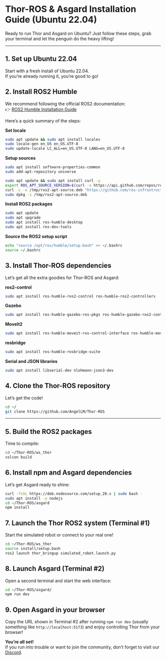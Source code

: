 # Thor-ROS & Asgard Installation Guide (Ubuntu 22.04)

Ready to run Thor and Asgard on Ubuntu?
Just follow these steps, grab your terminal and let the penguin do the heavy lifting!

---

## 1. Set up Ubuntu 22.04

Start with a fresh install of Ubuntu 22.04.  
If you’re already running it, you’re good to go!


## 2. Install ROS2 Humble

We recommend following the official ROS2 documentation:  
👉 [ROS2 Humble Installation Guide](https://docs.ros.org/en/humble/Installation/Ubuntu-Install-Debs.html)

Here’s a quick summary of the steps:

**Set locale**
```bash
sudo apt update && sudo apt install locales
sudo locale-gen en_US en_US.UTF-8
sudo update-locale LC_ALL=en_US.UTF-8 LANG=en_US.UTF-8
```

**Setup sources**
```bash
sudo apt install software-properties-common
sudo add-apt-repository universe

sudo apt update && sudo apt install curl -y
export ROS_APT_SOURCE_VERSION=$(curl -s https://api.github.com/repos/ros-infrastructure/ros-apt-source/releases/latest | grep -F "tag_name" | awk -F\" '{print $4}')
curl -L -o /tmp/ros2-apt-source.deb "https://github.com/ros-infrastructure/ros-apt-source/releases/download/${ROS_APT_SOURCE_VERSION}/ros2-apt-source_${ROS_APT_SOURCE_VERSION}.$(. /etc/os-release && echo ${UBUNTU_CODENAME:-${VERSION_CODENAME}})_all.deb"
sudo dpkg -i /tmp/ros2-apt-source.deb
```

**Install ROS2 packages**
```bash
sudo apt update
sudo apt upgrade
sudo apt install ros-humble-desktop
sudo apt install ros-dev-tools
```

**Source the ROS2 setup script**
```bash
echo "source /opt/ros/humble/setup.bash" >> ~/.bashrc
source ~/.bashrc
```


## 3. Install Thor-ROS dependencies

Let’s get all the extra goodies for Thor-ROS and Asgard:

**ros2-control**
```bash
sudo apt install ros-humble-ros2-control ros-humble-ros2-controllers
```

**Gazebo**
```bash
sudo apt install ros-humble-gazebo-ros-pkgs ros-humble-gazebo-ros2-control
```

**MoveIt2**
```bash
sudo apt install ros-humble-moveit-ros-control-interface ros-humble-moveit ros-humble-moveit-resources
```

**rosbridge**
```bash
sudo apt install ros-humble-rosbridge-suite
```

**Serial and JSON libraries**
```bash
sudo apt install libserial-dev nlohmann-json3-dev
```


## 4. Clone the Thor-ROS repository

Let’s get the code!

```bash
cd ~/
git clone https://github.com/AngelLM/Thor-ROS
```
---

## 5. Build the ROS2 packages

Time to compile:

```bash
cd ~/Thor-ROS/ws_thor
colcon build
```


## 6. Install npm and Asgard dependencies

Let’s get Asgard ready to shine:

```bash
curl -fsSL https://deb.nodesource.com/setup_20.x | sudo bash -
sudo apt install -y nodejs
cd ~/Thor-ROS/asgard
npm install
```


## 7. Launch the Thor ROS2 system (Terminal #1)

Start the simulated robot or connect to your real one!

```bash
cd ~/Thor-ROS/ws_thor
source install/setup.bash
ros2 launch thor_bringup simulated_robot.launch.py
```


## 8. Launch Asgard (Terminal #2)

Open a second terminal and start the web interface:

```bash
cd ~/Thor-ROS/asgard/
npm run dev
```


## 9. Open Asgard in your browser

Copy the URL shown in Terminal #2 after running `npm run dev` (usually something like `http://localhost:5173`) and enjoy controlling Thor from your browser!



**You’re all set!**  
If you run into trouble or want to join the community, don’t forget to visit our [Discord](https://discord.com/invite/a5dSVqSUK5).